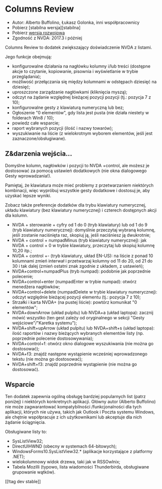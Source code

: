 # Columns Review #

* Autor: Alberto Buffolino, Łukasz Golonka, inni współpracownicy
* Pobierz [stabilna wersja][stabilna]
* Pobierz [wersja rozwojowa][dev]
* Zgodność z NVDA: 2017.3 i później

Columns Review to dodatek zwiększający doświadczenie NVDA z listami.

Jego funkcje obejmują:

* konfigurowalne działania na nagłówku kolumny i/lub treści (dostępne akcje
  to czytanie, kopiowanie, pisownia i wyświetlanie w trybie przeglądania);
* możliwość przełączania się między kolumnami w odstępach dziesięć na
  dziesięć;
* uproszczone zarządzanie nagłówkami (kliknięcia myszą);
* odczyt na żądanie względnej bieżącej pozycji pozycji (tj.: pozycja 7 z
  10);
* konfigurowalne gesty z klawiaturą numeryczną lub bez;
* Ogłoszenie "0 elementów", gdy lista jest pusta (nie działa niestety w
  folderach Win8 / 10);
* powiedz całe wsparcie;
* raport wybranych pozycji (ilość i nazwy towarów);
* wyszukiwanie na liście (z wielokrotnym wyborem elementów, jeśli jest
  zaznaczone/obsługiwane).

## Z&darzenia wejścia...

Domyślne kolumn, nagłówków i pozycji to NVDA +control, ale możesz je
dostosować za pomocą ustawień dodatkowych (nie okna dialogowego Gesty
wprowadzania!).

Pamiętaj, że klawiatura może mieć problemy z przetwarzaniem niektórych
kombinacji, więc wypróbuj wszystkie gesty dodatkowe i dostosuj je, aby
uzyskać lepsze wyniki.

Zobacz także preferencje dodatków dla trybu klawiatury numerycznej, układu
klawiatury (bez klawiatury numerycznej) i czterech dostępnych akcji dla
kolumn.

* NVDA + sterowanie + cyfry od 1 do 0 (tryb klawiatury) lub od 1 do 9 (tryb
  klawiatury numerycznej): domyślnie przeczytaj wybraną kolumnę, jeśli
  zostanie naciśnięta raz, skopiuj ją, jeśli naciśniesz ją dwukrotnie;
* NVDA + control + numpadMinus (tryb klawiatury numerycznej): jak NVDA +
  control + 0 w trybie klawiatury, przeczytaj lub skopiuj kolumnę 10,20
  itp.;
* NVDA + control +- (tryb klawiatury, układ EN-US): na liście z ponad 10
  kolumnami zmień interwał i przetwarzaj kolumny od 11 do 20, od 21 do 30 i
  tak dalej (zmień ostatni znak zgodnie z układem, z ustawień);
* NVDA+control+numpadPlus (tryb numpad): podobnie jak poprzednie polecenie;
* NVDA+control+enter (numpadEnter w trybie numpad): otwórz menedżera
  nagłówków;
* NVDA+control+delete (numpadDelete w trybie klawiatury numerycznej): odczyt
  względnie bieżącej pozycji elementu (tj.: pozycja 7 z 10);
* Strzałki i karta NVDA+ (na pustej liście): powtórz komunikat "0
  elementów";
* NVDA+downArrow (układ pulpitu) lub NVDA+a (układ laptopa): zacznij mówić
  wszystko (ten gest zależy od oryginalnego w sekcji "Gesty
  wejściowe"/"Karetka systemu");
* NVDA+shift+upArrow (układ pulpitu) lub NVDA+shift+s (układ laptopa): ilość
  raportów i nazwy bieżących wybranych elementów listy (np. poprzednie
  polecenie dostosowywania);
* NVDA+control+f: otwórz okno dialogowe wyszukiwania (nie można go
  dostosować);
* NVDA+f3: znajdź następne wystąpienie wcześniej wprowadzonego tekstu (nie
  można go dostosować);
* NVDA+shift+f3: znajdź poprzednie wystąpienie (nie można go dostosować).

## Wsparcie

Ten dodatek zapewnia ogólną obsługę bardziej popularnych list (patrz
poniżej) i niektórych konkretnych aplikacji. Główny autor (Alberto
Buffolino) nie może zagwarantować kompatybilności /funkcjonalności dla tych
aplikacji, których nie używa, takich jak Outlook i Poczta systemu Windows,
ale chętnie współpracuje z ich użytkownikami lub akceptuje dla nich żądanie
ściągnięcia.

Obsługiwane listy to:

* SysListView32;
* DirectUIHWND (obecny w systemach 64-bitowych);
* WindowsForms10.SysListView32.* (aplikacje korzystające z platformy .NET);
* wielokolumnowy widok drzewa, taki jak w RSSOwlnix;
* Tabela Mozilli (typowo, lista wiadomości Thunderbirda, obsługiwane
  grupowanie wątków).


[[!tag dev stable]]


[stable]: https://www.nvaccess.org/addonStore/legacy?file=columnsReview

[dev]: https://www.nvaccess.org/addonStore/legacy?file=columnsReview-dev
